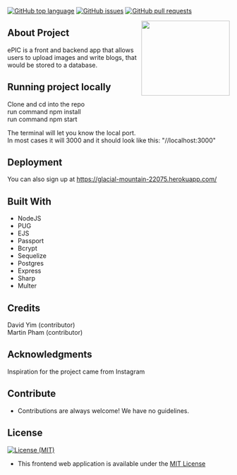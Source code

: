 [![GitHub top language](https://img.shields.io/github/languages/top/yimd85/ePic.svg?colorB=EFDF70&style=plastic)](https://github.com/yimd85/ePIC)
[![GitHub issues](https://img.shields.io/github/issues/yimd85/ePic.svg?&colorB=ff0000&style=plastic)](https://github.com/yimd85/ePIC/issues)
[![GitHub pull requests](https://img.shields.io/github/issues-pr/yimd85/ePic.svg?colorB=1FBF14&style=plastic)](https://github.com/yimd85/ePIC/pulls)

<img src="icons/logo.png" align="right" width="200" height="170" overflow="hidden" />

## About Project
ePIC is a front and backend app that allows users to upload images and write blogs, that would be stored to a database.

## Running project locally
Clone and cd into the repo</br>
run command npm install</br>
run command npm start</br>

The terminal will let you know the local port.</br>
In most cases it will 3000 and it should look like this: "//localhost:3000"

## Deployment
You can also sign up at https://glacial-mountain-22075.herokuapp.com/

## Built With
* NodeJS
* PUG
* EJS
* Passport
* Bcrypt
* Sequelize
* Postgres
* Express
* Sharp
* Multer

## Credits
David Yim (contributor)<br>
Martin Pham (contributor)

## Acknowledgments
Inspiration for the project came from Instagram

## Contribute
* Contributions are always welcome! We have no guidelines.

## License
[![License (MIT)](https://img.shields.io/badge/license-MIT-blue.svg?style=plastic)](https://opensource.org/licenses/MIT)

* This frontend web application is available under the [MIT License](https://github.com/mhaviv/Marvel-Face-Off/MFO/blob/master/LICENSE.md)
